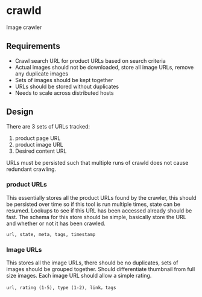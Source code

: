 # crawld
Image crawler

## Requirements

* Crawl search URL for product URLs based on search criteria
* Actual images should not be downloaded, store all image URLs, remove any duplicate images
* Sets of images should be kept together
* URLs should be stored without duplicates
* Needs to scale across distributed hosts

## Design

There are 3 sets of URLs tracked:

1.  product page URL
1.  product image URL
1.  Desired content URL

URLs must be persisted such that multiple runs of crawld does not cause redundant crawling.

### product URLs

This essentially stores all the product  URLs found by the crawler, this should be persisted over time so if this tool is run multiple times, state can be resumed.  Lookups to see if this URL has been accessed already should be fast.  The schema for this store should be simple, basically store the URL and whether or not it has been crawled.

`url, state, meta, tags, timestamp`

### Image URLs

This stores all the image URLs, there should be no duplicates, sets of images should be grouped together.  Should differentiate thumbnail from full size images.  Each image URL should allow a simple rating.

`url, rating (1-5), type (1-2), link，tags`
